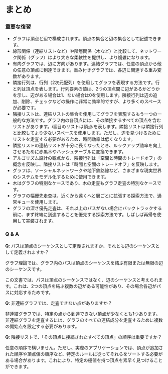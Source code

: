 # まとめ

### 重要な復習

- グラフは頂点と辺で構成されます。頂点の集合と辺の集合として記述できます。
- 線形関係（連結リストなど）や階層関係（木など）と比較して、ネットワーク関係（グラフ）はより大きな柔軟性を提供し、より複雑になります。
- 有向グラフでは、辺に方向があります。連結グラフでは、任意の頂点から他の任意の頂点に到達できます。重み付きグラフでは、各辺に関連する重み変数があります。
- 隣接行列は、行列（2次元配列）を使用してグラフを表現する方法です。行と列は頂点を表します。行列要素の値は、2つの頂点間に辺があるかどうかを示し、辺がある場合は$1$、ない場合は$0$を使用します。隣接行列は辺の追加、削除、チェックなどの操作に非常に効率的ですが、より多くのスペースが必要です。
- 隣接リストは、連結リストの集合を使用してグラフを表現するもう一つの一般的な方法です。グラフ内の各頂点には、その隣接するすべての頂点を含むリストがあります。$i$番目のリストは頂点$i$を表します。隣接リストは隣接行列と比較してより少ないスペースを使用します。ただし、辺を見つけるためにリストを走査する必要があるため、時間効率は低くなります。
- 隣接リストの連結リストが十分に長くなったとき、ルックアップ効率を向上させるために赤黒木やハッシュテーブルに変換できます。
- アルゴリズム設計の観点から、隣接行列は「空間と時間のトレードオフ」の概念を反映し、隣接リストは「時間と空間のトレードオフ」を反映します。
- グラフは、ソーシャルネットワークや地下鉄路線など、さまざまな現実世界のシステムをモデル化するために使用できます。
- 木はグラフの特別なケースであり、木の走査もグラフ走査の特別なケースです。
- グラフの幅優先走査は、近くから遠くへと層ごとに拡張する探索方法で、通常キューを使用します。
- グラフの深さ優先走査は、それ以上のパスがない場合にバックトラックする前に、まず終端に到達することを優先する探索方法です。しばしば再帰を使用して実装されます。

### Q & A

**Q**: パスは頂点のシーケンスとして定義されますか、それとも辺のシーケンスとして定義されますか？

グラフ理論では、グラフ内のパスは頂点のシーケンスを結ぶ有限または無限の辺のシーケンスです。

この文書では、パスは頂点のシーケンスではなく、辺のシーケンスと考えられます。これは、2つの頂点を結ぶ複数の辺がある可能性があり、その場合各辺がパスに対応するためです。

**Q**: 非連結グラフでは、走査できない点がありますか？

非連結グラフでは、特定の点から到達できない頂点が少なくとも1つあります。非連結グラフを走査するには、グラフのすべての連結成分を走査するために複数の開始点を設定する必要があります。

**Q**: 隣接リストで、「その頂点に接続されたすべての頂点」の順序は重要ですか？

任意の順序で構いません。ただし、実際のアプリケーションでは、頂点が追加された順序や頂点値の順序など、特定のルールに従ってそれらをソートする必要がある場合があります。これにより、特定の極値を持つ頂点を素早く見つけることができます。
